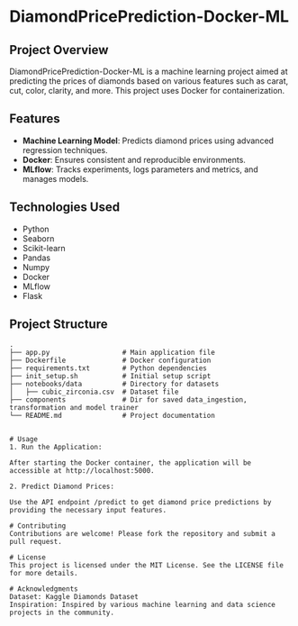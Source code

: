 # DiamondPricePrediction-Docker-ML

## Project Overview
DiamondPricePrediction-Docker-ML is a machine learning project aimed at predicting the prices of diamonds based on various features such as carat, cut, color, clarity, and more. This project uses Docker for containerization.

## Features
- **Machine Learning Model**: Predicts diamond prices using advanced regression techniques.
- **Docker**: Ensures consistent and reproducible environments.
- **MLflow**: Tracks experiments, logs parameters and metrics, and manages models.

## Technologies Used
- Python
- Seaborn
- Scikit-learn
- Pandas
- Numpy
- Docker
- MLflow
- Flask

## Project Structure
```plaintext
.
├── app.py                  # Main application file
├── Dockerfile              # Docker configuration
├── requirements.txt        # Python dependencies
├── init_setup.sh           # Initial setup script
├── notebooks/data          # Directory for datasets
│   ├── cubic_zirconia.csv  # Dataset file
├── components              # Dir for saved data_ingestion, transformation and model trainer
└── README.md               # Project documentation


# Usage
1. Run the Application:

After starting the Docker container, the application will be accessible at http://localhost:5000.

2. Predict Diamond Prices:

Use the API endpoint /predict to get diamond price predictions by providing the necessary input features.

# Contributing
Contributions are welcome! Please fork the repository and submit a pull request.

# License
This project is licensed under the MIT License. See the LICENSE file for more details.

# Acknowledgments
Dataset: Kaggle Diamonds Dataset
Inspiration: Inspired by various machine learning and data science projects in the community.